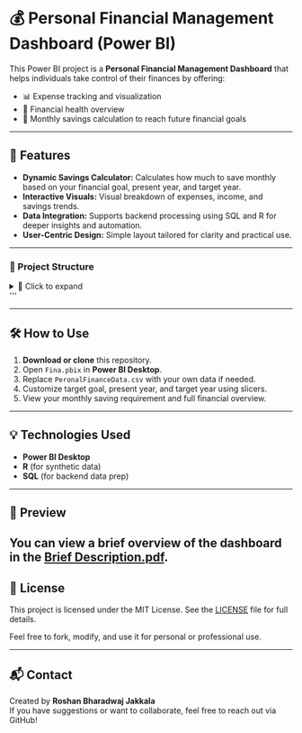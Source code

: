 # 💰 Personal Financial Management Dashboard (Power BI)

This Power BI project is a **Personal Financial Management Dashboard** that helps individuals take control of their finances by offering:

- 📊 Expense tracking and visualization
- 🧮 Financial health overview
- 🎯 Monthly savings calculation to reach future financial goals

---

## 🚀 Features

- **Dynamic Savings Calculator:** Calculates how much to save monthly based on your financial goal, present year, and target year.
- **Interactive Visuals:** Visual breakdown of expenses, income, and savings trends.
- **Data Integration:** Supports backend processing using SQL and R for deeper insights and automation.
- **User-Centric Design:** Simple layout tailored for clarity and practical use.

---

### 📂 Project Structure

<details>
<summary>📁 Click to expand</summary>

''' text 
Personal-Financial-Management-Dashboard/
├── Dashboard.pbix               # Power BI file
├── R-Scripts/
│   └── Personal_FM.R            # R script for synthetic data
├── SQL-Scripts/
│   └── financial_summary.sql    # SQL query for data aggregation
├── SampleData/
│   └── PersonalFinanceData.csv  # Sample data (editable)
├── Screenshots/
│   └── Brief Description.pdf    # Visual preview of the dashboard
└── README.md                    # Project documentation

</details> '''


---

## 🛠️ How to Use

1. **Download or clone** this repository.
2. Open `Fina.pbix` in **Power BI Desktop**.
3. Replace `PeronalFinanceData.csv` with your own data if needed.
4. Customize target goal, present year, and target year using slicers.
5. View your monthly saving requirement and full financial overview.

---

## 💡 Technologies Used

- **Power BI Desktop**
- **R** (for synthetic data)
- **SQL** (for backend data prep)

---

## 📸 Preview

You can view a brief overview of the dashboard in the [Brief Description.pdf](./Brief%20Description.pdf).
---

## 📄 License

This project is licensed under the MIT License. See the [LICENSE](./LICENSE) file for full details.
 
Feel free to fork, modify, and use it for personal or professional use.

---

## 📬 Contact

Created by **Roshan Bharadwaj Jakkala**  
If you have suggestions or want to collaborate, feel free to reach out via GitHub!

